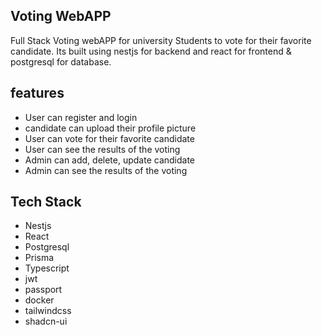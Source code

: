 ## Voting WebAPP

Full Stack Voting webAPP for university Students to vote for their favorite candidate.
Its built using nestjs for backend and react for frontend & postgresql for database.

## features

- User can register and login
- candidate can upload their profile picture
- User can vote for their favorite candidate
- User can see the results of the voting
- Admin can add, delete, update candidate
- Admin can see the results of the voting

## Tech Stack

- Nestjs
- React
- Postgresql
- Prisma
- Typescript
- jwt
- passport
- docker
- tailwindcss
- shadcn-ui
